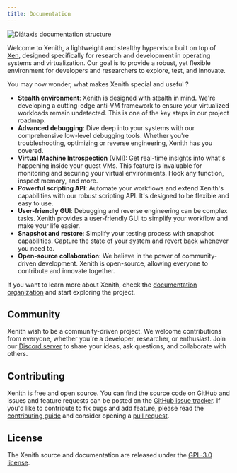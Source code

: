```yaml
---
title: Documentation
---
```


![Diátaxis documentation structure](/images/xenith-banner-rounded.png)

Welcome to Xenith, a lightweight and stealthy hypervisor built on top of [Xen](https://xenproject.org/projects/hypervisor/), designed specifically for research and development in operating systems and virtualization. Our goal is to provide a robust, yet flexible environment for developers and researchers to explore, test, and innovate.

You may now wonder, what makes Xenith special and useful ?

- **Stealth environment**: Xenith is designed with stealth in mind. We're developing a cutting-edge anti-VM framework to ensure your virtualized workloads remain undetected. This is one of the key steps in our project roadmap.
- **Advanced debugging**: Dive deep into your systems with our comprehensive low-level debugging tools. Whether you're troubleshooting, optimizing or reverse engineering, Xenith has you covered.
- **Virtual Machine Introspection** (VMI): Get real-time insights into what's happening inside your guest VMs. This feature is invaluable for monitoring and securing your virtual environments. Hook any function, inspect memory, and more.
- **Powerful scripting API**: Automate your workflows and extend Xenith's capabilities with our robust scripting API. It's designed to be flexible and easy to use.
- **User-friendly GUI**: Debugging and reverse engineering can be complex tasks. Xenith provides a user-friendly GUI to simplify your workflow and make your life easier.
- **Snapshot and restore**: Simplify your testing process with snapshot capabilities. Capture the state of your system and revert back whenever you need to.
- **Open-source collaboration**: We believe in the power of community-driven development. Xenith is open-source, allowing everyone to contribute and innovate together.

If you want to learn more about Xenith, check the [documentation organization](documentation-organization) and start exploring the project.

## Community

Xenith wish to be a community-driven project. We welcome contributions from everyone, whether you're a developer, researcher, or enthusiast. Join our [Discord server](https://discord.gg/ABBtPA8exa) to share your ideas, ask questions, and collaborate with others.

## Contributing

Xenith is free and open source. You can find the source code on GitHub and issues and feature requests can be posted on the [GitHub issue tracker](https://github.com/xenith-re/xenith/issues).
If you'd like to contribute to fix bugs and add feature, please read the [contributing guide](https://xenith.re/docs/development/contributing/) and consider opening a [pull request](https://github.com/xenith-re/xenith/pulls).

## License

The Xenith source and documentation are released under the [GPL-3.0 license](https://www.gnu.org/licenses/gpl-3.0.en.html).
